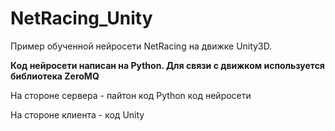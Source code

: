 # NetRacing_Unity
Пример обученной нейросети NetRacing на движке Unity3D.

__Код нейросети написан на Python. Для связи с движком используется библиотека ZeroMQ__

На стороне сервера - пайтон код Python код нейросети

На стороне клиента - код Unity
